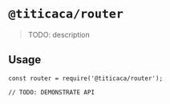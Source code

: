 # `@titicaca/router`

> TODO: description

## Usage

```
const router = require('@titicaca/router');

// TODO: DEMONSTRATE API
```
